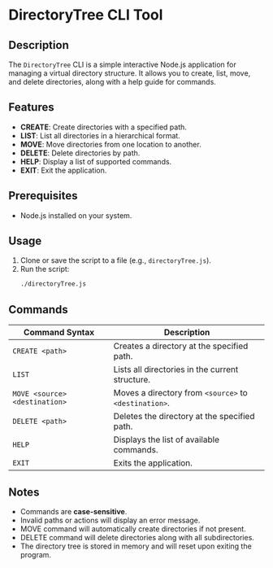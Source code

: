# DirectoryTree CLI Tool

## Description

The `DirectoryTree` CLI is a simple interactive Node.js application for managing a virtual directory structure. It allows you to create, list, move, and delete directories, along with a help guide for commands.

## Features

- **CREATE**: Create directories with a specified path.
- **LIST**: List all directories in a hierarchical format.
- **MOVE**: Move directories from one location to another.
- **DELETE**: Delete directories by path.
- **HELP**: Display a list of supported commands.
- **EXIT**: Exit the application.

## Prerequisites

- Node.js installed on your system.

## Usage

1. Clone or save the script to a file (e.g., `directoryTree.js`).
2. Run the script:  
   ```bash
   ./directoryTree.js
   ```

## Commands

| Command Syntax                     | Description                                              |
|------------------------------------|----------------------------------------------------------|
| `CREATE <path>`                    | Creates a directory at the specified path.               |
| `LIST`                             | Lists all directories in the current structure.          |
| `MOVE <source> <destination>`      | Moves a directory from `<source>` to `<destination>`.    |
| `DELETE <path>`                    | Deletes the directory at the specified path.             |
| `HELP`                             | Displays the list of available commands.                 |
| `EXIT`                             | Exits the application.                                   |


## Notes

- Commands are **case-sensitive**.
- Invalid paths or actions will display an error message.
- MOVE command will automatically create directories if not present.
- DELETE command will delete directories along with all subdirectories.
- The directory tree is stored in memory and will reset upon exiting the program.
